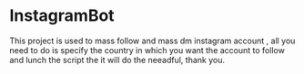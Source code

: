 # InstagramBot

This project is used to mass follow and mass dm instagram account , all you need to do is specify the country in which you want the account to follow and lunch the script the it will do the neeadful, thank you.
